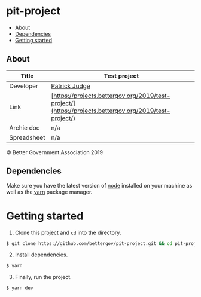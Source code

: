 # pit-project

- [About](#about)
- [Dependencies](#dependencies)
- [Getting started](#getting-started)

## About

| Title       | Test project                                                                                                                   |
| ----------- | ----------------------------------------------------------------------------------------------------------------------------------- |
| Developer   | [Patrick Judge](pjudge@bettergov.org)                                                                                               |
| Link        | [https://projects.bettergov.org/2019/test-project/](https://projects.bettergov.org/2019/test-project/)                          |
| Archie doc  | n/a           |
| Spreadsheet | n/a |

© Better Government Association 2019

## Dependencies

Make sure you have the latest version of [node](https://docs.npmjs.com/getting-started/installing-node) installed on your machine as well as the [yarn](https://yarnpkg.com/en/docs/install#mac-stable) package manager.

# Getting started

1.  Clone this project and `cd` into the directory.

```bash
$ git clone https://github.com/bettergov/pit-project.git && cd pit-project
```

2.  Install dependencies.

```bash
$ yarn
```

3.  Finally, run the project.

```bash
$ yarn dev
```
